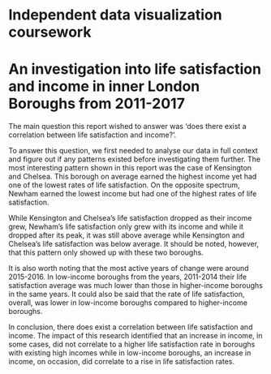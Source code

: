 # Independent data visualization coursework
# An investigation into life satisfaction and income in inner London Boroughs from 2011-2017

The main question this report wished to answer was ‘does there exist a correlation between life satisfaction and income?’.

To answer this question, we first needed to analyse our data in full context and figure out if any patterns existed before investigating them further. 
The most interesting pattern shown in this report was the case of Kensington and Chelsea. This borough on average earned the highest income yet had one of the lowest rates of life satisfaction. On the opposite spectrum, Newham earned the lowest income but had one of the highest rates of life satisfaction.

While Kensington and Chelsea’s life satisfaction dropped as their income grew, Newham’s life satisfaction only grew with its income and while it dropped after its peak, it was still above average while Kensington and Chelsea’s life satisfaction was below average. It should be noted, however, that this pattern only showed up with these two boroughs. 

It is also worth noting that the most active years of change were around 2015-2016. In low-income boroughs from the years, 2011-2014 their life satisfaction average was much lower than those in higher-income boroughs in the same years. It could also be said that the rate of life satisfaction, overall, was lower in low-income boroughs compared to higher-income boroughs.

In conclusion, there does exist a correlation between life satisfaction and income. The impact of this research identified that an increase in income, in some cases, did not correlate to a higher life satisfaction rate in boroughs with existing high incomes while in low-income boroughs, an increase in income, on occasion, did correlate to a rise in life satisfaction rates.
